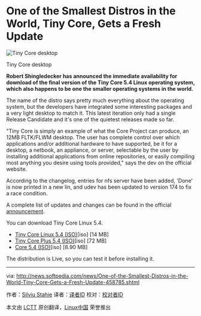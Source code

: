 One of the Smallest Distros in the World, Tiny Core, Gets a Fresh Update
================================================================================
![Tiny Core desktop](http://i1-news.softpedia-static.com/images/news2/One-of-the-Smallest-Distros-in-the-World-Tiny-Core-Gets-a-Fresh-Update-458785-2.jpg)

Tiny Core desktop

**Robert Shingledecker has announced the immediate availability for download of the final version of the Tiny Core 5.4 Linux operating system, which also happens to be one the smaller operating systems in the world.**

The name of the distro says pretty much everything about the operating system, but the developers have integrated some interesting packages and a very light desktop to match it. This latest iteration only had a single Release Candidate and it's one of the quietest releases made so far. 

"Tiny Core is simply an example of what the Core Project can produce, an 12MB FLTK/FLWM desktop. The user has complete control over which applications and/or additional hardware to have supported, be it for a desktop, a netbook, an appliance, or server, selectable by the user by installing additional applications from online repositories, or easily compiling most anything you desire using tools provided," says the dev on the official website.

According to the changelog, entries for nfs server have been added, 'Done' is now printed in a new lin, and udev has been updated to version 174 to fix a race condition.

A complete list of updates and changes can be found in the official [announcement][1].

You can download Tiny Core Linux 5.4.

- [Tiny Core Linux 5.4 (ISO)][2][iso] [14 MB]
- [Tiny Core Plus 5.4 (ISO)][3][iso] [72 MB]
- [Core 5.4 (ISO)][4][iso] [8.90 MB]

The distribution is Live, so you can test it before installing it.

--------------------------------------------------------------------------------

via: http://news.softpedia.com/news/One-of-the-Smallest-Distros-in-the-World-Tiny-Core-Gets-a-Fresh-Update-458785.shtml

作者：[Silviu Stahie][a]
译者：[译者ID](https://github.com/译者ID)
校对：[校对者ID](https://github.com/校对者ID)

本文由 [LCTT](https://github.com/LCTT/TranslateProject) 原创翻译，[Linux中国](http://linux.cn/) 荣誉推出

[a]:http://news.softpedia.com/editors/browse/silviu-stahie
[1]:http://forum.tinycorelinux.net/index.php/topic,17487.0.html
[2]:http://distro.ibiblio.org/pub/linux/distributions/tinycorelinux/5.x/x86/release/TinyCore-5.4.iso
[3]:http://repo.tinycorelinux.net/5.x/x86/release/CorePlus-5.4.iso
[4]:http://distro.ibiblio.org/tinycorelinux/5.x/x86/release/Core-current.iso